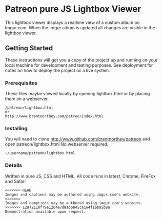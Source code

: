 # Patreon pure JS Lightbox Viewer

This lightbox viewer displays a realtime view of a custom album on Imgur.com. When the Imgur album is updated all changes are visible in the lightbox viewer.

## Getting Started

These instructions will get you a copy of the project up and running on your local machine for development and testing purposes. See deployment for notes on how to deploy the project on a live system.

### Prerequisites

These files maybe viewed locally by opening lightbox.html or by placing them on a webserver.

```
/patreon/lightbox.html
or
http://www.brentnorthey.com/patreo/index.html
```

### Installing

You will need to clone http://www.github.com/brentnorthey/patreon and open patreon/lightbox.html
No webserver required.

```
~/username/patreon/lightbox.html

```
### Details

Written in pure JS, CSS and HTML. All code runs in latest, Chrome, FireFox and Safari

```
<<<<<<< HEAD
Images and captions may be authored using imgur.com's website.
=======
Images and camptions may be authored using imgur.com's website.
>>>>>>> 12972110f79e1264e7d8ab6845ca164f16b95b9a
Demonstration available upon request.
```
